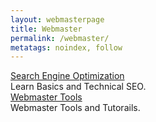 ```yaml
---
layout: webmasterpage
title: Webmaster
permalink: /webmaster/
metatags: noindex, follow
---
```

<div class="panel panel-success">
  <div class="panel-heading">
    <a class="panel-title" href ="/seo/" >Search Engine Optimization</a>
  </div>
  <div class="panel-body">
    Learn Basics and Technical SEO.
  </div>
</div>

<div class="panel panel-info">
  <div class="panel-heading">
    <a class="panel-title" href ="/webmaster/tools/" >Webmaster Tools</a>
  </div>
  <div class="panel-body">
    Webmaster Tools and Tutorails.
  </div>
</div>
